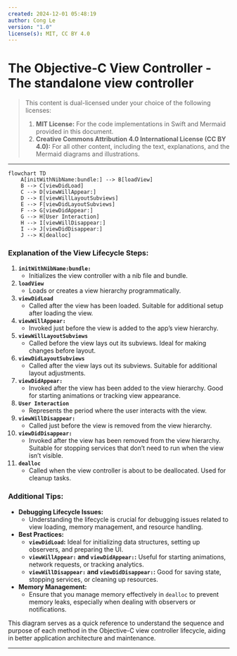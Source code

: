 ```yaml
---
created: 2024-12-01 05:48:19
author: Cong Le
version: "1.0"
license(s): MIT, CC BY 4.0
---
```


# The Objective-C View Controller - The standalone view controller

> This content is dual-licensed under your choice of the following licenses:
> 1.  **MIT License:** For the code implementations in Swift and Mermaid provided in this document.
> 2.  **Creative Commons Attribution 4.0 International License (CC BY 4.0):** For all other content, including the text, explanations, and the Mermaid diagrams and illustrations.

---

```mermaid
flowchart TD
    A[initWithNibName:bundle:] --> B[loadView]
    B --> C[viewDidLoad]
    C --> D[viewWillAppear:]
    D --> E[viewWillLayoutSubviews]
    E --> F[viewDidLayoutSubviews]
    F --> G[viewDidAppear:]
    G --> H[User Interaction]
    H --> I[viewWillDisappear:]
    I --> J[viewDidDisappear:]
    J --> K[dealloc]

```

### Explanation of the View Lifecycle Steps:

1. **`initWithNibName:bundle:`**
    - Initializes the view controller with a nib file and bundle.
2. **`loadView`**
    - Loads or creates a view hierarchy programmatically.
3. **`viewDidLoad`**
    - Called after the view has been loaded. Suitable for additional setup after loading the view.
4. **`viewWillAppear:`**
    - Invoked just before the view is added to the app’s view hierarchy.
5. **`viewWillLayoutSubviews`**
    - Called before the view lays out its subviews. Ideal for making changes before layout.
6. **`viewDidLayoutSubviews`**
    - Called after the view lays out its subviews. Suitable for additional layout adjustments.
7. **`viewDidAppear:`**
    - Invoked after the view has been added to the view hierarchy. Good for starting animations or tracking view appearance.
8. **`User Interaction`**
    - Represents the period where the user interacts with the view.
9. **`viewWillDisappear:`**
    - Called just before the view is removed from the view hierarchy.
10. **`viewDidDisappear:`**
    - Invoked after the view has been removed from the view hierarchy. Suitable for stopping services that don’t need to run when the view isn’t visible.
11. **`dealloc`**
    - Called when the view controller is about to be deallocated. Used for cleanup tasks.

### Additional Tips:

- **Debugging Lifecycle Issues:**
    - Understanding the lifecycle is crucial for debugging issues related to view loading, memory management, and resource handling.
- **Best Practices:**
    - **`viewDidLoad`:** Ideal for initializing data structures, setting up observers, and preparing the UI.
    - **`viewWillAppear:` and `viewDidAppear:`:** Useful for starting animations, network requests, or tracking analytics.
    - **`viewWillDisappear:` and `viewDidDisappear:`:** Good for saving state, stopping services, or cleaning up resources.
- **Memory Management:**
    - Ensure that you manage memory effectively in `dealloc` to prevent memory leaks, especially when dealing with observers or notifications.

This diagram serves as a quick reference to understand the sequence and purpose of each method in the Objective-C view controller lifecycle, aiding in better application architecture and maintenance.



---
